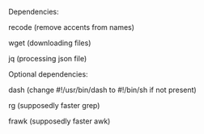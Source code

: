Dependencies:

recode (remove accents from names)

wget (downloading files)

jq (processing json file)

Optional dependencies:

dash (change #!/usr/bin/dash to #!/bin/sh if not present)

rg (supposedly faster grep)

frawk (supposedly faster awk)

